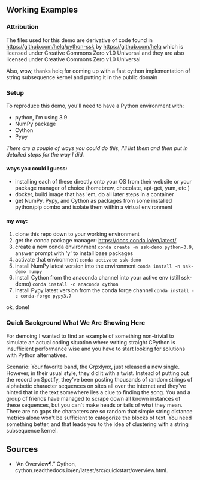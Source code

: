 ## Working Examples

### Attribution

The files used for this demo are derivative of code found in https://github.com/helq/python-ssk by https://github.com/helq which is licensed under Creative Commons Zero v1.0 Universal and they are also 
licensed under Creative Commons Zero v1.0 Universal

Also, wow, thanks helq for coming up with a fast cython implementation of string subsequence kernel and putting it in the public domain

### Setup

To reproduce this demo, you'll need to have a Python environment with: 
- python, I'm using 3.9 
- NumPy package 
- Cython
- Pypy

*There are a couple of ways you could do this, I'll list them and then put in detailed steps for the way I did.*

#### ways you could I guess: 
- installing each of these directly onto your OS from their website or your package manager of choice (homebrew, chocolate, apt-get, yum, etc.)
- docker, build image that has 'em, do all later steps in a container
- get NumPy, Pypy, and Cython as packages from some installed python/pip combo and isolate them within a virtual environment

#### my way:

1. clone this repo down to your working environment
2. get the conda package manager: https://docs.conda.io/en/latest/
3. create a new conda environment `conda create -n ssk-demo python=3.9`, answer prompt with 'y' to install base packages
4. activate that environment `conda activate ssk-demo`
5. install NumPy latest version into the environment `conda install -n ssk-demo numpy`
6. install Cython from the anaconda channel into your active env (still ssk-demo) `conda install -c anaconda cython`
7. install Pypy latest version from the conda forge channel `conda install -c conda-forge pypy3.7`

ok, done!

### Quick Background What We Are Showing Here

For demoing I wanted to find an example of something non-trivial to simulate an actual coding situation where writing straight CPython is insufficient performance wise and you have to start looking for 
solutions with Python alternatives. 


Scenario: Your favorite band, the Grpxlynx, just released a new single. However, in their usual style, they did it with a twist. Instead of putting out the record on Spotify, they've been posting 
thousands of random strings of alphabetic character sequences on sites all over the internet and they've hinted that in the text somewhere lies a clue to finding the song. You and a group of friends have managed to scrape down all known instances of these sequences, but you can't make heads
or tails of what they mean. There are no gaps the characters are so random that simple string distance metrics alone won't be sufficient to categorize the blocks of text. You need something better, 
and that leads you to the idea of clustering with a string subsequence kernel. 








## Sources
- “An Overview¶.” Cython, cython.readthedocs.io/en/latest/src/quickstart/overview.html. 
